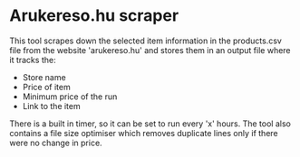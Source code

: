 # Arukereso.hu scraper
This tool scrapes down the selected item information in the products.csv file from the website 'arukereso.hu' and stores them in an output file where it tracks the:
* Store name
* Price of item
* Minimum price of the run
* Link to the item

There is a built in timer, so it can be set to run every 'x' hours. The tool also contains a file size optimiser which removes duplicate lines only if there were no change in price.
